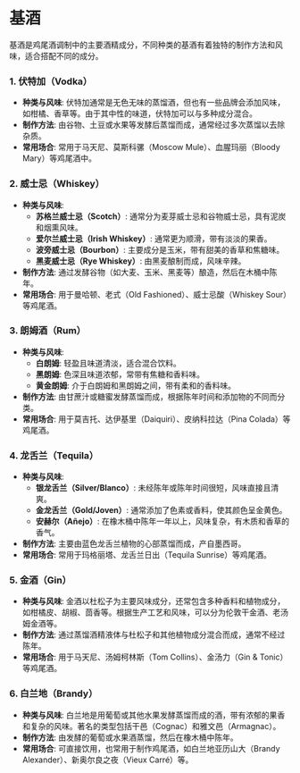 # 基酒

基酒是鸡尾酒调制中的主要酒精成分，不同种类的基酒有着独特的制作方法和风味，适合搭配不同的成分。

### 1. 伏特加（Vodka）

- **种类与风味**: 伏特加通常是无色无味的蒸馏酒，但也有一些品牌会添加风味，如柑橘、香草等。由于其中性的味道，伏特加可以与多种成分混合。
- **制作方法**: 由谷物、土豆或水果等发酵后蒸馏而成，通常经过多次蒸馏以去除杂质。
- **常用场合**: 常用于马天尼、莫斯科骡（Moscow Mule）、血腥玛丽（Bloody Mary）等鸡尾酒中。

### 2. 威士忌（Whiskey）

- **种类与风味**:
  - **苏格兰威士忌（Scotch）**: 通常分为麦芽威士忌和谷物威士忌，具有泥炭和烟熏风味。
  - **爱尔兰威士忌（Irish Whiskey）**: 通常更为顺滑，带有淡淡的果香。
  - **波旁威士忌（Bourbon）**: 主要成分是玉米，带有甜美的香草和焦糖味。
  - **黑麦威士忌（Rye Whiskey）**: 由黑麦酿制而成，风味辛辣。
- **制作方法**: 通过发酵谷物（如大麦、玉米、黑麦等）酿造，然后在木桶中陈年。
- **常用场合**: 用于曼哈顿、老式（Old Fashioned）、威士忌酸（Whiskey Sour）等鸡尾酒。

### 3. 朗姆酒（Rum）

- **种类与风味**:
  - **白朗姆**: 轻盈且味道清淡，适合混合饮料。
  - **黑朗姆**: 色深且味道浓郁，常带有焦糖和香料味。
  - **黄金朗姆**: 介于白朗姆和黑朗姆之间，带有柔和的香料味。
- **制作方法**: 由甘蔗汁或糖蜜发酵蒸馏而成，根据陈年时间和添加物的不同而分类。
- **常用场合**: 用于莫吉托、达伊基里（Daiquiri）、皮纳科拉达（Pina Colada）等鸡尾酒。

### 4. 龙舌兰（Tequila）

- **种类与风味**:
  - **银龙舌兰（Silver/Blanco）**: 未经陈年或陈年时间很短，风味直接且清爽。
  - **金龙舌兰（Gold/Joven）**: 通常添加了色素或香料，使其颜色呈金黄色。
  - **安赫尔（Añejo）**: 在橡木桶中陈年一年以上，风味复杂，有木质和香草的香气。
- **制作方法**: 主要由蓝色龙舌兰植物的心部蒸馏而成，产自墨西哥。
- **常用场合**: 常用于玛格丽塔、龙舌兰日出（Tequila Sunrise）等鸡尾酒。

### 5. 金酒（Gin）

- **种类与风味**: 金酒以杜松子为主要风味成分，还常包含多种香料和植物成分，如柑橘皮、胡椒、茴香等。根据生产工艺和风味，可以分为伦敦干金酒、老汤姆金酒等。
- **制作方法**: 通过蒸馏酒精液体与杜松子和其他植物成分混合而成，通常不经过陈年。
- **常用场合**: 用于马天尼、汤姆柯林斯（Tom Collins）、金汤力（Gin & Tonic）等鸡尾酒。

### 6. 白兰地（Brandy）

- **种类与风味**: 白兰地是用葡萄或其他水果发酵蒸馏而成的酒，带有浓郁的果香和复杂的风味。著名的类型包括干邑（Cognac）和雅文邑（Armagnac）。
- **制作方法**: 由发酵的葡萄或水果酒蒸馏，然后在橡木桶中陈年。
- **常用场合**: 可直接饮用，也常用于制作鸡尾酒，如白兰地亚历山大（Brandy Alexander）、新奥尔良之夜（Vieux Carré）等。